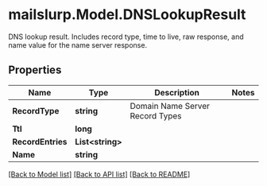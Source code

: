 # mailslurp.Model.DNSLookupResult
DNS lookup result. Includes record type, time to live, raw response, and name value for the name server response.
## Properties

Name | Type | Description | Notes
------------ | ------------- | ------------- | -------------
**RecordType** | **string** | Domain Name Server Record Types | 
**Ttl** | **long** |  | 
**RecordEntries** | **List&lt;string&gt;** |  | 
**Name** | **string** |  | 

[[Back to Model list]](../README#documentation-for-models) [[Back to API list]](../README#documentation-for-api-endpoints) [[Back to README]](../README)

